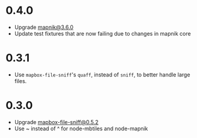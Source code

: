# 0.4.0

- Upgrade mapnik@3.6.0
- Update test fixtures that are now failing due to changes in mapnik core

# 0.3.1

* Use `mapbox-file-sniff`'s `quaff`, instead of `sniff`, to better handle large files.

# 0.3.0

* Upgrade mapbox-file-sniff@0.5.2
* Use ~ instead of ^ for node-mbtiles and node-mapnik
